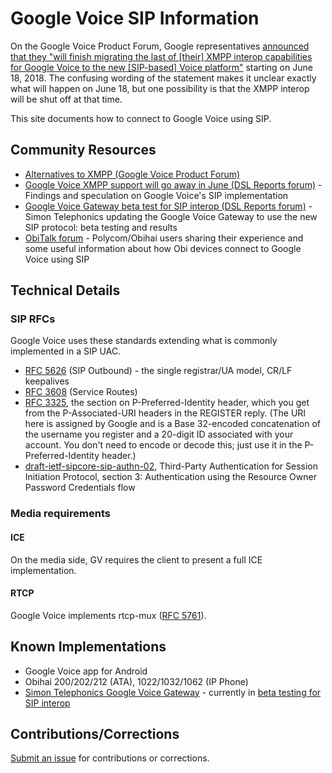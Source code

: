 Google Voice SIP Information
============================

On the Google Voice Product Forum, Google representatives [announced that they "will finish migrating the last of \[their\] XMPP interop capabilities for Google Voice to the new \[SIP-based\] Voice platform"](https://productforums.google.com/forum/#!topic/voice/NYRy5U31o98) starting on June 18, 2018. The confusing wording of the statement makes it unclear exactly what will happen on June 18, but one possibility is that the XMPP interop will be shut off at that time.

This site documents how to connect to Google Voice using SIP.

Community Resources
-------------------
* [Alternatives to XMPP (Google Voice Product Forum)](https://productforums.google.com/forum/?utm_medium=email&utm_source=footer#!topic/voice/Psj4Zd-hRpM;context-place=forum/voice)
* [Google Voice XMPP support will go away in June (DSL Reports forum)](https://www.dslreports.com/forum/r31938501-Google-Voice-XMPP-support-will-go-away-in-June) - Findings and speculation on Google Voice's SIP implementation
* [Google Voice Gateway beta test for SIP interop (DSL Reports forum)](https://www.dslreports.com/forum/r31966059-Google-Voice-Gateway-beta-test-for-SIP-interop) - Simon Telephonics updating the Google Voice Gateway to use the new SIP protocol: beta testing and results
* [ObiTalk forum](https://obitalk.com/forum) - Polycom/Obihai users sharing their experience and some useful information about how Obi devices connect to Google Voice using SIP

Technical Details
-----------------
### SIP RFCs
Google Voice uses these standards extending what is commonly implemented in a SIP UAC.

* [RFC 5626](https://tools.ietf.org/html/rfc5626) (SIP Outbound) - the single registrar/UA model, CR/LF keepalives 
* [RFC 3608](https://tools.ietf.org/html/rfc3608) (Service Routes)
* [RFC 3325](https://tools.ietf.org/html/rfc3325), the section on P-Preferred-Identity header, which you get from the P-Associated-URI headers in the REGISTER reply. (The URI here is assigned by Google and is a Base 32-encoded concatenation of the username you register and a 20-digit ID associated with your account. You don't need to encode or decode this; just use it in the P-Preferred-Identity header.)
* [draft-ietf-sipcore-sip-authn-02](https://tools.ietf.org/html/draft-ietf-sipcore-sip-authn-02), Third-Party Authentication for Session Initiation Protocol, section 3: Authentication using the Resource Owner Password Credentials flow

### Media requirements
#### ICE
On the media side, GV requires the client to present a full ICE implementation. 

#### RTCP
Google Voice implements rtcp-mux ([RFC 5761](https://tools.ietf.org/html/rfc5761)).

Known Implementations
---------------------
* Google Voice app for Android
* Obihai 200/202/212 (ATA), 1022/1032/1062 (IP Phone)
* [Simon Telephonics Google Voice Gateway](https://simonics.com/gw) - currently in [beta testing for SIP interop](https://www.dslreports.com/forum/r31966059-Google-Voice-Gateway-beta-test-for-SIP-interop)

Contributions/Corrections
-------------------------
[Submit an issue](https://github.com/simontelephonics/gvsip.info/issues/new) for contributions or corrections. 
